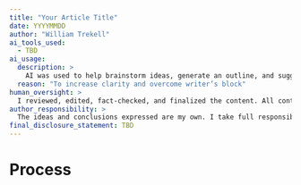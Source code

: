 ```yaml
---
title: "Your Article Title"
date: YYYYMMDD
author: "William Trekell"
ai_tools_used:
  - TBD
ai_usage:
  description: >
    AI was used to help brainstorm ideas, generate an outline, and suggest alternative phrasings.
  reason: "To increase clarity and overcome writer’s block"
human_oversight: >
  I reviewed, edited, fact-checked, and finalized the content. All content decisions were made by me.
author_responsibility: >
  The ideas and conclusions expressed are my own. I take full responsibility for the article’s accuracy and integrity.
final_disclosure_statement: TBD
---
```


# Process
